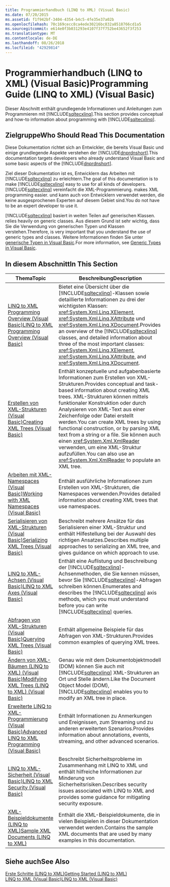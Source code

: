 ```yaml
---
title: Programmierhandbuch (LINQ to XML) (Visual Basic)
ms.date: 07/20/2015
ms.assetid: f1f942bf-3404-4354-b4c5-4fe35e37a02b
ms.openlocfilehash: 70c169cecc8ca4ede30216bc832a8518766cd1a5
ms.sourcegitcommit: e614e0f3b031293e4107f37f752be43652f3f253
ms.translationtype: MT
ms.contentlocale: de-DE
ms.lasthandoff: 08/26/2018
ms.locfileid: "42929814"
---
```

# <a name="programming-guide-linq-to-xml-visual-basic"></a><span data-ttu-id="26cbf-102">Programmierhandbuch (LINQ to XML) (Visual Basic)</span><span class="sxs-lookup"><span data-stu-id="26cbf-102">Programming Guide (LINQ to XML) (Visual Basic)</span></span>
<span data-ttu-id="26cbf-103">Dieser Abschnitt enthält grundlegende Informationen und Anleitungen zum Programmieren mit [!INCLUDE[sqltecxlinq](~/includes/sqltecxlinq-md.md)].</span><span class="sxs-lookup"><span data-stu-id="26cbf-103">This section provides conceptual and how-to information about programming with [!INCLUDE[sqltecxlinq](~/includes/sqltecxlinq-md.md)].</span></span>  
  
## <a name="who-should-read-this-documentation"></a><span data-ttu-id="26cbf-104">Zielgruppe</span><span class="sxs-lookup"><span data-stu-id="26cbf-104">Who Should Read This Documentation</span></span>  
 <span data-ttu-id="26cbf-105">Diese Dokumentation richtet sich an Entwickler, die bereits Visual Basic und einige grundlegende Aspekte verstehen der [!INCLUDE[dnprdnshort](~/includes/dnprdnshort-md.md)].</span><span class="sxs-lookup"><span data-stu-id="26cbf-105">This documentation targets developers who already understand Visual Basic and some basic aspects of the [!INCLUDE[dnprdnshort](~/includes/dnprdnshort-md.md)].</span></span>  
  
 <span data-ttu-id="26cbf-106">Ziel dieser Dokumentation ist es, Entwicklern das Arbeiten mit [!INCLUDE[sqltecxlinq](~/includes/sqltecxlinq-md.md)] zu erleichtern.</span><span class="sxs-lookup"><span data-stu-id="26cbf-106">The goal of this documentation is to make [!INCLUDE[sqltecxlinq](~/includes/sqltecxlinq-md.md)] easy to use for all kinds of developers.</span></span> [!INCLUDE[sqltecxlinq](~/includes/sqltecxlinq-md.md)]<span data-ttu-id="26cbf-107"> vereinfacht die XML-Programmierung.</span><span class="sxs-lookup"><span data-stu-id="26cbf-107"> makes XML programming easier.</span></span> <span data-ttu-id="26cbf-108">und kann auch von Entwicklern verwendet werden, die keine ausgesprochenen Experten auf diesem Gebiet sind.</span><span class="sxs-lookup"><span data-stu-id="26cbf-108">You do not have to be an expert developer to use it.</span></span>  
  
 [!INCLUDE[sqltecxlinq](~/includes/sqltecxlinq-md.md)]<span data-ttu-id="26cbf-109"> basiert in weiten Teilen auf generischen Klassen.</span><span class="sxs-lookup"><span data-stu-id="26cbf-109"> relies heavily on generic classes.</span></span> <span data-ttu-id="26cbf-110">Aus diesem Grund ist sehr wichtig, dass Sie die Verwendung von generischen Typen und Klassen verstehen.</span><span class="sxs-lookup"><span data-stu-id="26cbf-110">Therefore, is very important that you understand the use of generic types and classes.</span></span> <span data-ttu-id="26cbf-111">Weitere Informationen finden Sie unter [generische Typen in Visual Basic](../../../../visual-basic/programming-guide/language-features/data-types/generic-types.md).</span><span class="sxs-lookup"><span data-stu-id="26cbf-111">For more information, see [Generic Types in Visual Basic](../../../../visual-basic/programming-guide/language-features/data-types/generic-types.md).</span></span>  
  
## <a name="in-this-section"></a><span data-ttu-id="26cbf-112">In diesem Abschnitt</span><span class="sxs-lookup"><span data-stu-id="26cbf-112">In This Section</span></span>  
  
|<span data-ttu-id="26cbf-113">Thema</span><span class="sxs-lookup"><span data-stu-id="26cbf-113">Topic</span></span>|<span data-ttu-id="26cbf-114">Beschreibung</span><span class="sxs-lookup"><span data-stu-id="26cbf-114">Description</span></span>|  
|-----------|-----------------|  
|[<span data-ttu-id="26cbf-115">LINQ to XML Programming Overview (Visual Basic)</span><span class="sxs-lookup"><span data-stu-id="26cbf-115">LINQ to XML Programming Overview (Visual Basic)</span></span>](../../../../visual-basic/programming-guide/concepts/linq/linq-to-xml-programming-overview.md)|<span data-ttu-id="26cbf-116">Bietet eine Übersicht über die [!INCLUDE[sqltecxlinq](~/includes/sqltecxlinq-md.md)]-Klassen sowie detaillierte Informationen zu drei der wichtigsten Klassen: <xref:System.Xml.Linq.XElement>, <xref:System.Xml.Linq.XAttribute> und <xref:System.Xml.Linq.XDocument>.</span><span class="sxs-lookup"><span data-stu-id="26cbf-116">Provides an overview of the [!INCLUDE[sqltecxlinq](~/includes/sqltecxlinq-md.md)] classes, and detailed information about three of the most important classes: <xref:System.Xml.Linq.XElement>, <xref:System.Xml.Linq.XAttribute>, and <xref:System.Xml.Linq.XDocument>.</span></span>|  
|[<span data-ttu-id="26cbf-117">Erstellen von XML-Strukturen (Visual Basic)</span><span class="sxs-lookup"><span data-stu-id="26cbf-117">Creating XML Trees (Visual Basic)</span></span>](../../../../visual-basic/programming-guide/concepts/linq/creating-xml-trees.md)|<span data-ttu-id="26cbf-118">Enthält konzeptuelle und aufgabenbasierte Informationen zum Erstellen von XML-Strukturen.</span><span class="sxs-lookup"><span data-stu-id="26cbf-118">Provides conceptual and task-based information about creating XML trees.</span></span> <span data-ttu-id="26cbf-119">XML-Strukturen können mittels funktionaler Konstruktion oder durch Analysieren von XML-Text aus einer Zeichenfolge oder Datei erstellt werden.</span><span class="sxs-lookup"><span data-stu-id="26cbf-119">You can create XML trees by using functional construction, or by parsing XML text from a string or a file.</span></span> <span data-ttu-id="26cbf-120">Sie können auch einen <xref:System.Xml.XmlReader> verwenden, um eine XML-Struktur aufzufüllen.</span><span class="sxs-lookup"><span data-stu-id="26cbf-120">You can also use an <xref:System.Xml.XmlReader> to populate an XML tree.</span></span>|  
|[<span data-ttu-id="26cbf-121">Arbeiten mit XML-Namespaces (Visual Basic)</span><span class="sxs-lookup"><span data-stu-id="26cbf-121">Working with XML Namespaces (Visual Basic)</span></span>](../../../../visual-basic/programming-guide/concepts/linq/working-with-xml-namespaces.md)|<span data-ttu-id="26cbf-122">Enthält ausführliche Informationen zum Erstellen von XML-Strukturen, die Namespaces verwenden.</span><span class="sxs-lookup"><span data-stu-id="26cbf-122">Provides detailed information about creating XML trees that use namespaces.</span></span>|  
|[<span data-ttu-id="26cbf-123">Serialisieren von XML-Strukturen (Visual Basic)</span><span class="sxs-lookup"><span data-stu-id="26cbf-123">Serializing XML Trees (Visual Basic)</span></span>](../../../../visual-basic/programming-guide/concepts/linq/serializing-xml-trees.md)|<span data-ttu-id="26cbf-124">Beschreibt mehrere Ansätze für das Serialisieren einer XML-Struktur und enthält Hilfestellung bei der Auswahl des richtigen Ansatzes.</span><span class="sxs-lookup"><span data-stu-id="26cbf-124">Describes multiple approaches to serializing an XML tree, and gives guidance on which approach to use.</span></span>|  
|[<span data-ttu-id="26cbf-125">LINQ to XML-Achsen (Visual Basic)</span><span class="sxs-lookup"><span data-stu-id="26cbf-125">LINQ to XML Axes (Visual Basic)</span></span>](../../../../visual-basic/programming-guide/concepts/linq/linq-to-xml-axes.md)|<span data-ttu-id="26cbf-126">Enthält eine Auflistung und Beschreibung der [!INCLUDE[sqltecxlinq](~/includes/sqltecxlinq-md.md)]-Achsenmethoden, die Sie kennen müssen, bevor Sie [!INCLUDE[sqltecxlinq](~/includes/sqltecxlinq-md.md)]-Abfragen schreiben können.</span><span class="sxs-lookup"><span data-stu-id="26cbf-126">Enumerates and describes the [!INCLUDE[sqltecxlinq](~/includes/sqltecxlinq-md.md)] axis methods, which you must understand before you can write [!INCLUDE[sqltecxlinq](~/includes/sqltecxlinq-md.md)] queries.</span></span>|  
|[<span data-ttu-id="26cbf-127">Abfragen von XML-Strukturen (Visual Basic)</span><span class="sxs-lookup"><span data-stu-id="26cbf-127">Querying XML Trees (Visual Basic)</span></span>](../../../../visual-basic/programming-guide/concepts/linq/querying-xml-trees.md)|<span data-ttu-id="26cbf-128">Enthält allgemeine Beispiele für das Abfragen von XML-Strukturen.</span><span class="sxs-lookup"><span data-stu-id="26cbf-128">Provides common examples of querying XML trees.</span></span>|  
|[<span data-ttu-id="26cbf-129">Ändern von XML-Bäumen (LINQ to XML) (Visual Basic)</span><span class="sxs-lookup"><span data-stu-id="26cbf-129">Modifying XML Trees (LINQ to XML) (Visual Basic)</span></span>](../../../../visual-basic/programming-guide/concepts/linq/modifying-xml-trees-linq-to-xml.md)|<span data-ttu-id="26cbf-130">Genau wie mit dem Dokumentobjektmodell (DOM) können Sie auch mit [!INCLUDE[sqltecxlinq](~/includes/sqltecxlinq-md.md)] XML-Strukturen an Ort und Stelle ändern.</span><span class="sxs-lookup"><span data-stu-id="26cbf-130">Like the Document Object Model (DOM), [!INCLUDE[sqltecxlinq](~/includes/sqltecxlinq-md.md)] enables you to modify an XML tree in place.</span></span>|  
|[<span data-ttu-id="26cbf-131">Erweiterte LINQ to XML-Programmierung (Visual Basic)</span><span class="sxs-lookup"><span data-stu-id="26cbf-131">Advanced LINQ to XML Programming (Visual Basic)</span></span>](../../../../visual-basic/programming-guide/concepts/linq/advanced-linq-to-xml-programming.md)|<span data-ttu-id="26cbf-132">Enthält Informationen zu Anmerkungen und Ereignissen, zum Streaming und zu anderen erweiterten Szenarios.</span><span class="sxs-lookup"><span data-stu-id="26cbf-132">Provides information about annotations, events, streaming, and other advanced scenarios.</span></span>|  
|[<span data-ttu-id="26cbf-133">LINQ to XML-Sicherheit (Visual Basic)</span><span class="sxs-lookup"><span data-stu-id="26cbf-133">LINQ to XML Security (Visual Basic)</span></span>](../../../../visual-basic/programming-guide/concepts/linq/linq-to-xml-security.md)|<span data-ttu-id="26cbf-134">Beschreibt Sicherheitsprobleme im Zusammenhang mit LINQ to XML und enthält hilfreiche Informationen zur Minderung von Sicherheitsrisiken.</span><span class="sxs-lookup"><span data-stu-id="26cbf-134">Describes security issues associated with LINQ to XML and provides some guidance for mitigating security exposure.</span></span>|  
|[<span data-ttu-id="26cbf-135">XML-Beispieldokumente (LINQ to XML)</span><span class="sxs-lookup"><span data-stu-id="26cbf-135">Sample XML Documents (LINQ to XML)</span></span>](../../../../visual-basic/programming-guide/concepts/linq/sample-xml-documents-linq-to-xml.md)|<span data-ttu-id="26cbf-136">Enthält die XML-Beispieldokumente, die in vielen Beispielen in dieser Dokumentation verwendet werden.</span><span class="sxs-lookup"><span data-stu-id="26cbf-136">Contains the sample XML documents that are used by many examples in this documentation.</span></span>|  
  
## <a name="see-also"></a><span data-ttu-id="26cbf-137">Siehe auch</span><span class="sxs-lookup"><span data-stu-id="26cbf-137">See Also</span></span>  
 [<span data-ttu-id="26cbf-138">Erste Schritte (LINQ to XML)</span><span class="sxs-lookup"><span data-stu-id="26cbf-138">Getting Started (LINQ to XML)</span></span>](../../../../visual-basic/programming-guide/concepts/linq/getting-started-linq-to-xml.md)  
 [<span data-ttu-id="26cbf-139">LINQ to XML (Visual Basic)</span><span class="sxs-lookup"><span data-stu-id="26cbf-139">LINQ to XML (Visual Basic)</span></span>](../../../../visual-basic/programming-guide/concepts/linq/linq-to-xml.md)
